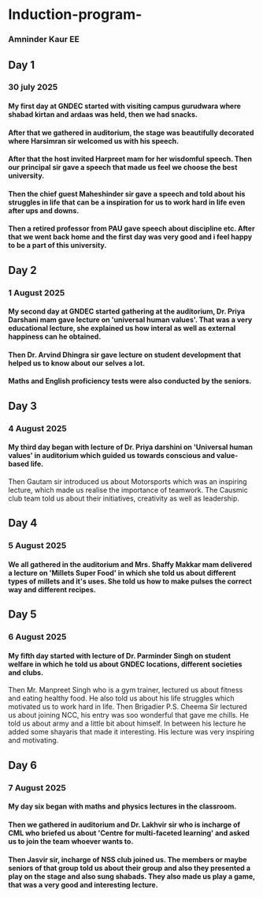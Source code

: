 # Induction-program-
### Amninder Kaur  EE
## Day 1 
### 30 july 2025
#### My first day at GNDEC started with visiting campus gurudwara where shabad kirtan and ardaas was held, then we had snacks.
#### After that we gathered in auditorium, the stage was beautifully decorated where Harsimran sir welcomed us with his speech.
#### After that the host invited Harpreet mam for her wisdomful speech. Then our principal sir gave a speech that made us feel we choose the best university.
#### Then the chief guest Maheshinder sir gave a speech and told about his struggles in life that can be a inspiration for us to work hard in life even after ups and downs.
#### Then a retired professor from PAU gave speech about discipline etc. After that we went back home and the first day was very good and i feel happy to be a part of this university.

## Day 2
### 1 August 2025
#### My second day at GNDEC started gathering at the auditorium, Dr. Priya Darshani mam gave lecture on 'universal human values'. That was a very educational lecture, she explained us how interal as well as external happiness can he obtained. 
#### Then Dr. Arvind Dhingra sir gave lecture on student development that helped us to know about our selves a lot.
#### Maths and English proficiency tests were also conducted by the seniors.

## Day 3
### 4 August 2025
#### My third day began with lecture of Dr. Priya darshini on 'Universal human values' in auditorium which guided us towards conscious and value-based life.
Then Gautam sir introduced us about Motorsports which was an inspiring lecture, which made us realise the importance of teamwork.
The Causmic club team told us about their initiatives, creativity as well as leadership.

## Day 4
### 5 August 2025
#### We all gathered in the auditorium and Mrs. Shaffy Makkar mam delivered a lecture on 'Millets Super Food' in which she told us about different types of millets and it's uses. She told us how to make pulses the correct way and different recipes.

## Day 5
### 6 August 2025
#### My fifth day started with lecture of Dr. Parminder Singh on student welfare in which he told us about GNDEC locations, different societies and clubs.
Then Mr. Manpreet Singh who is a gym trainer, lectured us about fitness and eating healthy food. He also told us about his life struggles which motivated us to work hard in life.
Then Brigadier P.S. Cheema Sir lectured us about joining NCC, his entry was soo wonderful that gave me chills. He told us about army and a little bit about himself. In between his lecture he added some shayaris that made it interesting. His lecture was very inspiring and motivating.

## Day 6
### 7 August 2025
#### My day six began with maths and physics lectures in the classroom.
#### Then we gathered in auditorium and Dr. Lakhvir sir who is incharge of CML who briefed us about 'Centre for multi-faceted learning' and asked us to join the team whoever wants to.
#### Then Jasvir sir, incharge of NSS club joined us. The members or maybe seniors of that group told us about their group and also they presented a play on the stage and also sung shabads. They also made us play a game, that was a very good and interesting lecture.
